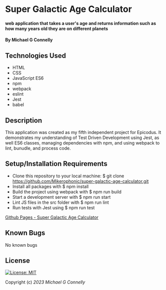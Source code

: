 # Super Galactic Age Calculator

#### web application that takes a user's age and returns information such as how many years old they are on different planets

#### By Michael G Connelly

## Technologies Used

* HTML
* CSS
* JavaScript ES6
* npm
* webpack
* eslint
* Jest
* babel

## Description

This application was created as my fifth independent project for Epicodus. It demonstrates my understanding of Test Driven Development using Jest, as well ES6 classes, managing dependencies with npm, and using webpack to lint, bunudle, and process code. 

## Setup/Installation Requirements

* Clone this repository to your local machine: $ git clone https://github.com/Mikerophonic/super-galactic-age-calculator.git
* Install all packages with $ npm install
* Build the project using webpack with $ npm run build
* Start a development server with $ npm run start
* Lint JS files in the src folder with $ npm run lint
* Run tests with Jest using $ npm run test

[Github Pages - Super Galactic Age Calculator](https://mikerophonic.github.io/pizza-parlor)


## Known Bugs

No known bugs

## License

[![License: MIT](https://img.shields.io/badge/License-MIT-yellow.svg)](https://opensource.org/licenses/MIT)


Copyright (c) _2023_ _Michael G Connelly_
